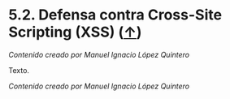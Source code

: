 # 5.2. Defensa contra Cross-Site Scripting (XSS) ([↑](README.md))

_Contenido creado por Manuel Ignacio López Quintero_

Texto.

_Contenido creado por Manuel Ignacio López Quintero_
